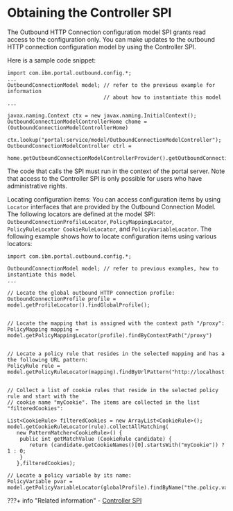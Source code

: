 # Obtaining the Controller SPI

The Outbound HTTP Connection configuration model SPI grants read access to the configuration only. You can make updates to the outbound HTTP connection configuration model by using the Controller SPI.

Here is a sample code snippet:

```
import com.ibm.portal.outbound.config.*;
...
OutboundConnectionModel model; // refer to the previous example for information 
                               // about how to instantiate this model
... 

javax.naming.Context ctx = new javax.naming.InitialContext();
OutboundConnectionModelControllerHome chome = (OutboundConnectionModelControllerHome) 
    ctx.lookup("portal:service/model/OutboundConnectionModelController");
OutboundConnectionModelController ctrl = 
    home.getOutboundConnectionModelControllerProvider().getOutboundConnectionModelController(model);
```

The code that calls the SPI must run in the context of the portal server. Note that access to the Controller SPI is only possible for users who have administrative rights.

Locating configuration items: You can access configuration items by using `Locator` interfaces that are provided by the Outbound Connection Model. The following locators are defined at the model SPI: `OutboundConnectionProfileLocator`, `PolicyMappingLocator`, `PolicyRuleLocator CookieRuleLocator`, and `PolicyVariableLocator`. The following example shows how to locate configuration items using various locators:

```
import com.ibm.portal.outbound.config.*;

OutboundConnectionModel model; // refer to previous examples, how to instantiate this model 
...

// Locate the global outbound HTTP connection profile:
OutboundConnectionProfile profile = model.getProfileLocator().findGlobalProfile();


// Locate the mapping that is assigned with the context path "/proxy":
PolicyMapping mapping = model.getPolicyMappingLocator(profile).findByContextPath("/proxy")


// Locate a policy rule that resides in the selected mapping and has a the following URL pattern: 
PolicyRule rule = model.getPolicyRuleLocator(mapping).findByUrlPattern("http://localhost:9092/*");


// Collect a list of cookie rules that reside in the selected policy rule and start with the 
// cookie name "myCookie". The items are collected in the list "filteredCookies":

List<CookieRule> filteredCookies = new ArrayList<CookieRule>();
model.getCookieRuleLocator(rule).collectAllMatching(
   new PatternMatcher<CookieRule>() {
	public int getMatchValue (CookieRule candidate) {
	   return (candidate.getCookieNames()[0].startsWith("myCookie")) ? 1 : 0;
	}
   },filteredCookies);

// Locate a policy variable by its name:
PolicyVariable pvar = model.getPolicyVariableLocator(globalProfile).findByName("the.policy.var");
```


???+ info "Related information"
      - [Controller SPI](../../../../../../../extend_dx/apis/controller_spi/index.md)

